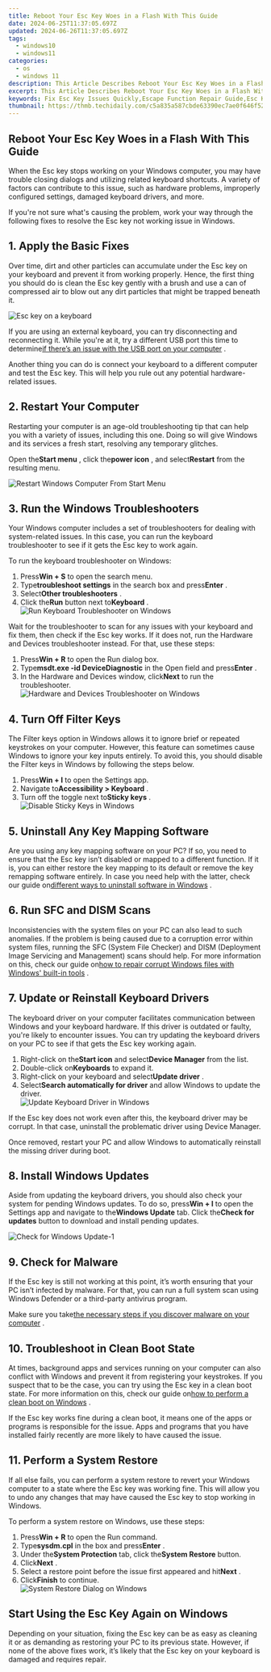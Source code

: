 ```yaml
---
title: Reboot Your Esc Key Woes in a Flash With This Guide
date: 2024-06-25T11:37:05.697Z
updated: 2024-06-26T11:37:05.697Z
tags:
  - windows10
  - windows11
categories:
  - os
  - windows 11
description: This Article Describes Reboot Your Esc Key Woes in a Flash With This Guide
excerpt: This Article Describes Reboot Your Esc Key Woes in a Flash With This Guide
keywords: Fix Esc Key Issues Quickly,Escape Function Repair Guide,Esc Key Troubleshooting Steps,Solve Esc Problem Fast,Keyboard Esc Key Fails,Swift Esc Button Fixing,Erase Esc Errors Rapidly
thumbnail: https://thmb.techidaily.com/c5a835a587cbde63390ec7ae0f646f52f65cc154a66fb89768e9cd878c5a4c7b.jpg
---
```


## Reboot Your Esc Key Woes in a Flash With This Guide

 When the Esc key stops working on your Windows computer, you may have trouble closing dialogs and utilizing related keyboard shortcuts. A variety of factors can contribute to this issue, such as hardware problems, improperly configured settings, damaged keyboard drivers, and more.

 If you're not sure what's causing the problem, work your way through the following fixes to resolve the Esc key not working issue in Windows.

## 1\. Apply the Basic Fixes

 Over time, dirt and other particles can accumulate under the Esc key on your keyboard and prevent it from working properly. Hence, the first thing you should do is clean the Esc key gently with a brush and use a can of compressed air to blow out any dirt particles that might be trapped beneath it.

![Esc key on a keyboard](https://static1.makeuseofimages.com/wordpress/wp-content/uploads/2023/03/esc-key-on-a-keyboard.jpg)

 If you are using an external keyboard, you can try disconnecting and reconnecting it. While you're at it, try a different USB port this time to determine[if there’s an issue with the USB port on your computer](https://www.makeuseof.com/tag/dead-usb-port-heres-how-to-diagnose-and-fix-it/) .

 Another thing you can do is connect your keyboard to a different computer and test the Esc key. This will help you rule out any potential hardware-related issues.

## 2\. Restart Your Computer

 Restarting your computer is an age-old troubleshooting tip that can help you with a variety of issues, including this one. Doing so will give Windows and its services a fresh start, resolving any temporary glitches.

 Open the**Start menu** , click the**power icon** , and select**Restart** from the resulting menu.

![Restart Windows Computer From Start Menu](https://static1.makeuseofimages.com/wordpress/wp-content/uploads/2022/09/Restart-Windows-Computer-From-Start-Menu.jpg)

## 3\. Run the Windows Troubleshooters

 Your Windows computer includes a set of troubleshooters for dealing with system-related issues. In this case, you can run the keyboard troubleshooter to see if it gets the Esc key to work again.

To run the keyboard troubleshooter on Windows:

1. Press**Win + S** to open the search menu.
2. Type**troubleshoot settings** in the search box and press**Enter** .
3. Select**Other troubleshooters** .
4. Click the**Run** button next to**Keyboard** .  
![Run Keyboard Troubleshooter on Windows](https://static1.makeuseofimages.com/wordpress/wp-content/uploads/2023/03/run-keyboard-troubleshooter-on-windows.jpg)

 Wait for the troubleshooter to scan for any issues with your keyboard and fix them, then check if the Esc key works. If it does not, run the Hardware and Devices troubleshooter instead. For that, use these steps:

1. Press**Win + R** to open the Run dialog box.
2. Type**msdt.exe -id DeviceDiagnostic** in the Open field and press**Enter** .
3. In the Hardware and Devices window, click**Next** to run the troubleshooter.  
![Hardware and Devices Troubleshooter on Windows](https://static1.makeuseofimages.com/wordpress/wp-content/uploads/2022/09/Hardware-and-Devices-Troubleshooter-on-Windows.jpg)

## 4\. Turn Off Filter Keys

 The Filter keys option in Windows allows it to ignore brief or repeated keystrokes on your computer. However, this feature can sometimes cause Windows to ignore your key inputs entirely. To avoid this, you should disable the Filter keys in Windows by following the steps below.

1. Press**Win + I** to open the Settings app.
2. Navigate to**Accessibility > Keyboard** .
3. Turn off the toggle next to**Sticky keys** .  
![Disable Sticky Keys in Windows](https://static1.makeuseofimages.com/wordpress/wp-content/uploads/2023/03/disable-sticky-keys-in-windows.jpg)

## 5\. Uninstall Any Key Mapping Software

 Are you using any key mapping software on your PC? If so, you need to ensure that the Esc key isn’t disabled or mapped to a different function. If it is, you can either restore the key mapping to its default or remove the key remapping software entirely. In case you need help with the latter, check our guide on[different ways to uninstall software in Windows](https://www.makeuseof.com/windows-11-different-ways-to-uninstall-software/) .

## 6\. Run SFC and DISM Scans

 Inconsistencies with the system files on your PC can also lead to such anomalies. If the problem is being caused due to a corruption error within system files, running the SFC (System File Checker) and DISM (Deployment Image Servicing and Management) scans should help. For more information on this, check our guide on[how to repair corrupt Windows files with Windows' built-in tools](https://www.makeuseof.com/windows-built-in-repair-tools/) .

## 7\. Update or Reinstall Keyboard Drivers

 The keyboard driver on your computer facilitates communication between Windows and your keyboard hardware. If this driver is outdated or faulty, you're likely to encounter issues. You can try updating the keyboard drivers on your PC to see if that gets the Esc key working again.

1. Right-click on the**Start icon** and select**Device Manager** from the list.
2. Double-click on**Keyboards** to expand it.
3. Right-click on your keyboard and select**Update driver** .
4. Select**Search automatically for driver** and allow Windows to update the driver.  
![Update Keyboard Driver in Windows](https://static1.makeuseofimages.com/wordpress/wp-content/uploads/2023/03/update-keyboard-driver-in-windows.jpg)

 If the Esc key does not work even after this, the keyboard driver may be corrupt. In that case, uninstall the problematic driver using Device Manager.

 Once removed, restart your PC and allow Windows to automatically reinstall the missing driver during boot.

## 8\. Install Windows Updates

 Aside from updating the keyboard drivers, you should also check your system for pending Windows updates. To do so, press**Win + I** to open the Settings app and navigate to the**Windows Update** tab. Click the**Check for updates** button to download and install pending updates.

![Check for Windows Update-1](https://static1.makeuseofimages.com/wordpress/wp-content/uploads/2023/03/check-for-windows-update-1.jpg)

## 9\. Check for Malware

 If the Esc key is still not working at this point, it’s worth ensuring that your PC isn’t infected by malware. For that, you can run a full system scan using Windows Defender or a third-party antivirus program.

 Make sure you take[the necessary steps if you discover malware on your computer](https://www.makeuseof.com/tag/10-steps-to-take-when-you-discover-malware-on-your-computer/) .

## 10\. Troubleshoot in Clean Boot State

 At times, background apps and services running on your computer can also conflict with Windows and prevent it from registering your keystrokes. If you suspect that to be the case, you can try using the Esc key in a clean boot state. For more information on this, check our guide on[how to perform a clean boot on Windows](https://www.makeuseof.com/clean-boot-windows-11/) .

 If the Esc key works fine during a clean boot, it means one of the apps or programs is responsible for the issue. Apps and programs that you have installed fairly recently are more likely to have caused the issue.

## 11\. Perform a System Restore

 If all else fails, you can perform a system restore to revert your Windows computer to a state where the Esc key was working fine. This will allow you to undo any changes that may have caused the Esc key to stop working in Windows.

To perform a system restore on Windows, use these steps:

1. Press**Win + R** to open the Run command.
2. Type**sysdm.cpl** in the box and press**Enter** .
3. Under the**System Protection** tab, click the**System Restore** button.
4. Click**Next** .
5. Select a restore point before the issue first appeared and hit**Next** .
6. Click**Finish** to continue.  
![System Restore Dialog on Windows](https://static1.makeuseofimages.com/wordpress/wp-content/uploads/2023/02/system-restore-dialog-on-windows.jpg)

## Start Using the Esc Key Again on Windows

 Depending on your situation, fixing the Esc key can be as easy as cleaning it or as demanding as restoring your PC to its previous state. However, if none of the above fixes work, it’s likely that the Esc key on your keyboard is damaged and requires repair.


<ins class="adsbygoogle"
     style="display:block"
     data-ad-format="autorelaxed"
     data-ad-client="ca-pub-7571918770474297"
     data-ad-slot="1223367746"></ins>



<ins class="adsbygoogle"
     style="display:block"
     data-ad-client="ca-pub-7571918770474297"
     data-ad-slot="8358498916"
     data-ad-format="auto"
     data-full-width-responsive="true"></ins>


